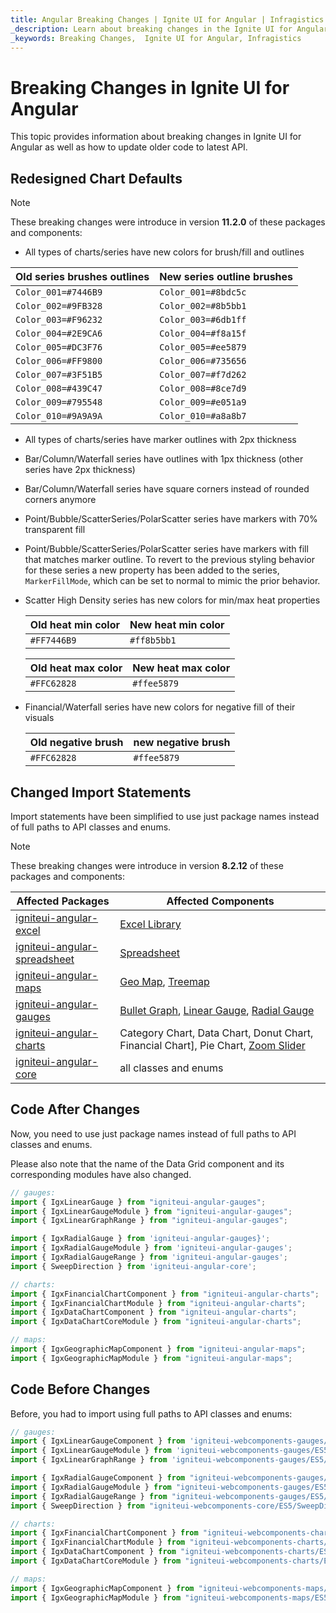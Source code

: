 ```yaml
---
title: Angular Breaking Changes | Ignite UI for Angular | Infragistics
_description: Learn about breaking changes in the Ignite UI for Angular and how to update your code to latest API.
_keywords: Breaking Changes,  Ignite UI for Angular, Infragistics
---
```


# Breaking Changes in Ignite UI for Angular

This topic provides information about breaking changes in Ignite UI for Angular as well as how to update older code to latest API.

## Redesigned Chart Defaults

> [!NOTE]
> These breaking changes were introduce in version **11.2.0** of these packages and components:

-   All types of charts/series have new colors for brush/fill and outlines

| Old series brushes outlines | New series outline brushes |
| --------------------------- | -------------------------- |
| `Color_001=#7446B9`         | `Color_001=#8bdc5c`        |
| `Color_002=#9FB328`         | `Color_002=#8b5bb1`        |
| `Color_003=#F96232`         | `Color_003=#6db1ff`        |
| `Color_004=#2E9CA6`         | `Color_004=#f8a15f`        |
| `Color_005=#DC3F76`         | `Color_005=#ee5879`        |
| `Color_006=#FF9800`         | `Color_006=#735656`        |
| `Color_007=#3F51B5`         | `Color_007=#f7d262`        |
| `Color_008=#439C47`         | `Color_008=#8ce7d9`        |
| `Color_009=#795548`         | `Color_009=#e051a9`        |
| `Color_010=#9A9A9A`         | `Color_010=#a8a8b7`        |

-   All types of charts/series have marker outlines with 2px thickness

-   Bar/Column/Waterfall series have outlines with 1px thickness (other series have 2px thickness)

-   Bar/Column/Waterfall series have square corners instead of rounded corners anymore

-   Point/Bubble/ScatterSeries/PolarScatter series have markers with 70% transparent fill

-   Point/Bubble/ScatterSeries/PolarScatter series have markers with fill that matches marker outline. To revert to the previous styling behavior for these series a new property has been added to the series, `MarkerFillMode`, which can be set to normal to mimic the prior behavior.

-   Scatter High Density series has new colors for min/max heat properties

    | Old heat min color | New heat min color |
    | ------------------ | ------------------ |
    | `#FF7446B9`        | `#ff8b5bb1`        |

    | Old heat max color | New heat max color |
    | ------------------ | ------------------ |
    | `#FFC62828`        | `#ffee5879`        |

-   Financial/Waterfall series have new colors for negative fill of their visuals

    | Old negative brush | new negative brush |
    | ------------------ | ------------------ |
    | `#FFC62828`        | `#ffee5879`        |

<div class="divider--half"></div>

<div class="divider--half"></div>

<!-- Angular, React, WebComponents -->

## Changed Import Statements

Import statements have been simplified to use just package names instead of full paths to API classes and enums.

> [!NOTE]
> These breaking changes were introduce in version **8.2.12** of these packages and components:

| Affected Packages                                                                                                              | Affected Components                                                                                         |
| ------------------------------------------------------------------------------------------------------------------------------ | ----------------------------------------------------------------------------------------------------------- |
| <a href="https://www.npmjs.com/package/igniteui-angular-excel/v/8.2.12" target="_blank">igniteui-angular-excel</a>             | [Excel Library](excel-library.md)                                                                           |
| <a href="https://www.npmjs.com/package/igniteui-angular-spreadsheet/v/8.2.12" target="_blank">igniteui-angular-spreadsheet</a> | [Spreadsheet](spreadsheet-overview.md)                                                                      |
| <a href="https://www.npmjs.com/package/igniteui-angular-maps/v/8.2.12" target="_blank">igniteui-angular-maps</a>               | [Geo Map](geo-map.md), [Treemap](charts/types/treemap-chart.md)                                                       |
| <a href="https://www.npmjs.com/package/igniteui-angular-gauges/v/8.2.12" target="_blank">igniteui-angular-gauges</a>           | [Bullet Graph](bullet-graph.md), [Linear Gauge](linear-gauge.md), [Radial Gauge](radial-gauge.md)           |
| <a href="https://www.npmjs.com/package/igniteui-angular-charts/v/8.2.12" target="_blank">igniteui-angular-charts</a>           | Category Chart, Data Chart, Donut Chart, Financial Chart], Pie Chart, [Zoom Slider](zoomslider-overview.md) |
| <a href="https://www.npmjs.com/package/igniteui-angular-core/v/8.2.12" target="_blank">igniteui-angular-core</a>               | all classes and enums                                                                                       |

## Code After Changes

Now, you need to use just package names instead of full paths to API classes and enums.

Please also note that the name of the Data Grid component and its corresponding modules have also changed.

```ts
// gauges:
import { IgxLinearGauge } from "igniteui-angular-gauges";
import { IgxLinearGaugeModule } from "igniteui-angular-gauges";
import { IgxLinearGraphRange } from "igniteui-angular-gauges";

import { IgxRadialGauge } from 'igniteui-angular-gauges}';
import { IgxRadialGaugeModule } from 'igniteui-angular-gauges';
import { IgxRadialGaugeRange } from 'igniteui-angular-gauges';
import { SweepDirection } from 'igniteui-angular-core';

// charts:
import { IgxFinancialChartComponent } from "igniteui-angular-charts";
import { IgxFinancialChartModule } from "igniteui-angular-charts";
import { IgxDataChartComponent } from "igniteui-angular-charts";
import { IgxDataChartCoreModule } from "igniteui-angular-charts";

// maps:
import { IgxGeographicMapComponent } from "igniteui-angular-maps";
import { IgxGeographicMapModule } from "igniteui-angular-maps";
```

## Code Before Changes

Before, you had to import using full paths to API classes and enums:

```ts
// gauges:
import { IgxLinearGaugeComponent } from 'igniteui-webcomponents-gauges/ES5/igx-linear-gauge-component';
import { IgxLinearGaugeModule } from 'igniteui-webcomponents-gauges/ES5/igx-linear-gauge-module';
import { IgxLinearGraphRange } from 'igniteui-webcomponents-gauges/ES5/igx-linear-graph-range';

import { IgxRadialGaugeComponent } from "igniteui-webcomponents-gauges/ES5/igx-radial-gauge-component";
import { IgxRadialGaugeModule } from "igniteui-webcomponents-gauges/ES5/igx-radial-gauge-module";
import { IgxRadialGaugeRange } from "igniteui-webcomponents-gauges/ES5/igx-radial-gauge-range";
import { SweepDirection } from "igniteui-webcomponents-core/ES5/SweepDirection";

// charts:
import { IgxFinancialChartComponent } from "igniteui-webcomponents-charts/ES5/igx-financial-chart-component";
import { IgxFinancialChartModule } from "igniteui-webcomponents-charts/ES5/igx-financial-chart-module";
import { IgxDataChartComponent } from "igniteui-webcomponents-charts/ES5/igx-data-chart-component";
import { IgxDataChartCoreModule } from "igniteui-webcomponents-charts/ES5/igx-data-chart-core-module";

// maps:
import { IgxGeographicMapComponent } from "igniteui-webcomponents-maps/ES5/igx-geographic-map-component";
import { IgxGeographicMapModule } from "igniteui-webcomponents-maps/ES5/igx-geographic-map-module";
```

<!-- end: Angular, React, WebComponents -->
